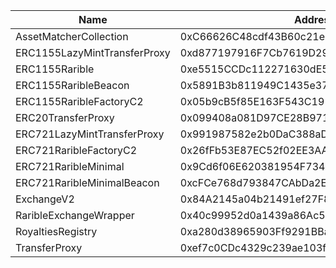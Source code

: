  Name | Address | Url 
 --- | --- | ---
 AssetMatcherCollection | 0xC66626C48cdf43B60c21eBF59ee6e180e40Db1b1 | https://explorer.zklink.ioaddress/0xC66626C48cdf43B60c21eBF59ee6e180e40Db1b1 
 ERC1155LazyMintTransferProxy | 0xd877197916F7Cb7619D2943fc10Fc7311dc78d14 | https://explorer.zklink.ioaddress/0xd877197916F7Cb7619D2943fc10Fc7311dc78d14 
 ERC1155Rarible | 0xe5515CCDc112271630dE52E11d81963bf2aE8D44 | https://explorer.zklink.ioaddress/0xe5515CCDc112271630dE52E11d81963bf2aE8D44 
 ERC1155RaribleBeacon | 0x5891B3b811949C1435e37f5Bd82b94e17C0E2765 | https://explorer.zklink.ioaddress/0x5891B3b811949C1435e37f5Bd82b94e17C0E2765 
 ERC1155RaribleFactoryC2 | 0x05b9cB5f85E163F543C1916E67fB6f75ea7da7c1 | https://explorer.zklink.ioaddress/0x05b9cB5f85E163F543C1916E67fB6f75ea7da7c1 
 ERC20TransferProxy | 0x099408a081D97CE28B9714D5CBc7d0f4b271c2Cf | https://explorer.zklink.ioaddress/0x099408a081D97CE28B9714D5CBc7d0f4b271c2Cf 
 ERC721LazyMintTransferProxy | 0x991987582e2b0DaC388aDFDfb273d95e650A3EB7 | https://explorer.zklink.ioaddress/0x991987582e2b0DaC388aDFDfb273d95e650A3EB7 
 ERC721RaribleFactoryC2 | 0x26fFb53E87EC52f02EE3AAFB57126cBB623C59e9 | https://explorer.zklink.ioaddress/0x26fFb53E87EC52f02EE3AAFB57126cBB623C59e9 
 ERC721RaribleMinimal | 0x9Cd6f06E620381954F734AbC1F4B787E81425848 | https://explorer.zklink.ioaddress/0x9Cd6f06E620381954F734AbC1F4B787E81425848 
 ERC721RaribleMinimalBeacon | 0xcFCe768d793847CAbDa2Ee13dA3348CE38823b4b | https://explorer.zklink.ioaddress/0xcFCe768d793847CAbDa2Ee13dA3348CE38823b4b 
 ExchangeV2 | 0x84A2145a04b21491ef27F89E97C6B5584D86dF0f | https://explorer.zklink.ioaddress/0x84A2145a04b21491ef27F89E97C6B5584D86dF0f 
 RaribleExchangeWrapper | 0x40c99952d0a1439a86Ac5a4366b3500E24CA2f4c | https://explorer.zklink.ioaddress/0x40c99952d0a1439a86Ac5a4366b3500E24CA2f4c 
 RoyaltiesRegistry | 0xa280d38965903Ff9291BBaAaf8eDE5f9Bf9D05B1 | https://explorer.zklink.ioaddress/0xa280d38965903Ff9291BBaAaf8eDE5f9Bf9D05B1 
 TransferProxy | 0xef7c0CDc4329c239ae103f251B5D20c4F0e65cB2 | https://explorer.zklink.ioaddress/0xef7c0CDc4329c239ae103f251B5D20c4F0e65cB2 
